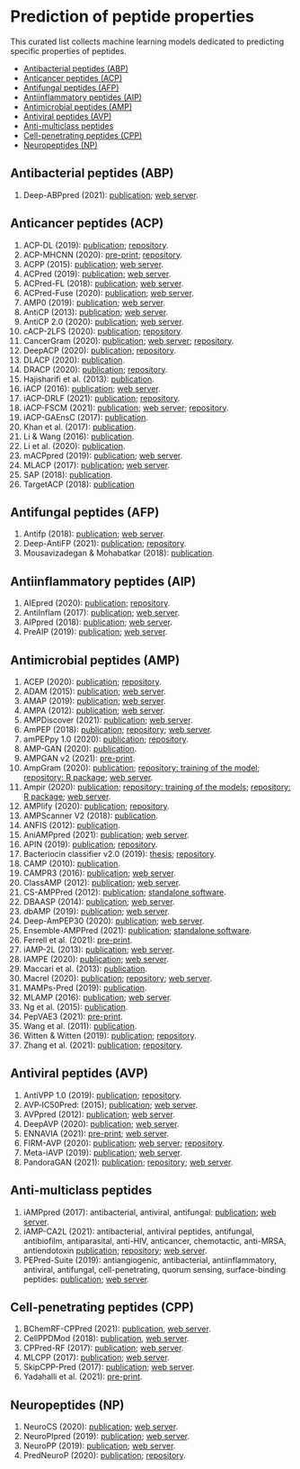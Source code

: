 # Prediction of peptide properties

This curated list collects machine learning models dedicated to predicting specific properties of peptides.

- [Antibacterial peptides (ABP)](#antibacterial-peptides-abp)
- [Anticancer peptides (ACP)](#anticancer-peptides-acp)
- [Antifungal peptides (AFP)](#antifungal-peptides-afp)
- [Antiinflammatory peptides (AIP)](#antiinflammatory-peptides-aip)
- [Antimicrobial peptides (AMP)](#antimicrobial-peptides-amp)
- [Antiviral peptides (AVP)](#antiviral-peptides-avp)
- [Anti-multiclass peptides](#anti-multiclass-peptides)
- [Cell-penetrating peptides (CPP)](#cell-penetrating-peptides-cpp)
- [Neuropeptides (NP)](#neuropeptides-np)

## Antibacterial peptides (ABP)

1. Deep-ABPpred (2021): [publication](https://doi.org/10.1093/bib/bbab065); [web server](https://abppred.anvil.app/).

## Anticancer peptides (ACP)

1. ACP-DL (2019): [publication](https://doi.org/10.1016/j.omtn.2019.04.025); [repository](https://github.com/haichengyi/ACP-DL).
1. ACP-MHCNN (2020): [pre-print](https://doi.org/10.1101/2020.09.25.313668); [repository](https://github.com/mrzResearchArena/Anticancer-Peptides-CNN).
1. ACPP (2015): [publication](https://doi.org/10.1007/s10989-014-9435-7); [web server](http://acpp.bicpu.edu.in/predict.php).
1. ACPred (2019): [publication](https://doi.org/10.3390/molecules24101973); [web server](http://codes.bio/acpred).
1. ACPred-FL (2018): [publication](https://doi.org/10.1093/bioinformatics/bty451); [web server](http://server.malab.cn/ACPred-FL).
1. ACPred-Fuse (2020): [publication](https://doi.org/10.1093/bib/bbz088); [web server](http://server.malab.cn/ACPred-Fuse).
1. AMP0 (2019): [publication](https://ieeexplore.ieee.org/document/9106755); [web server](http://ampzero.pythonanywhere.com).
1. AntiCP (2013): [publication](https://doi.org/10.1038/srep02984); [web server](http://crdd.osdd.net/raghava/anticp).
1. AntiCP 2.0 (2020): [publication](https://doi.org/10.1093/bib/bbaa153); [web server](https://webs.iiitd.edu.in/raghava/anticp2).
1. cACP-2LFS (2020): [publication](http://doi.org/10.1109/ACCESS.2020.3009125); [repository](https://github.com/shahidawkum/cACP-2LFS).
1. CancerGram (2020): [publication](https://www.mdpi.com/1999-4923/12/11/1045); [web server](http://biongram.biotech.uni.wroc.pl/CancerGram); [repository](https://github.com/BioGenies/CancerGram-analysis).
1. DeepACP (2020): [publication](https://doi.org/10.1016/j.omtn.2020.10.005); [repository](https://github.com/jingry/autoBioSeqpy/tree/master/examples/anticancer_peptide_prediction).
1. DLACP (2020): [publication](http://doi.org/10.1109/BIBM49941.2020.9313572).
1. DRACP (2020): [publication](https://doi.org/10.1186/s12859-020-03812-y); [repository](https://github.com/zty2009/ACP).
1. Hajisharifi et al. (2013): [publication](https://doi.org/10.1016/j.jtbi.2013.08.037).
1. iACP (2016): [publication](https://doi.org/10.18632/oncotarget.7815); [web server](http://lin-group.cn/server/iACP).
1. iACP-DRLF (2021): [publication](https://doi.org/10.1093/bib/bbab008); [repository](https://github.com/zhibinlv/iACP-DRLF).
1. iACP-FSCM (2021): [publication](https://doi.org/10.1038/s41598-021-82513-9); [web server](http://camt.pythonanywhere.com/iACP-FSCM); [repository](https://github.com/Shoombuatong/Dataset-Code/tree/master/iACP-FSCM).
1. iACP-GAEnsC (2017): [publication](https://doi.org/10.1016/j.artmed.2017.06.008).
1. Khan et al. (2017): [publication](https://doi.org/10.1145/3168776.3168787).
1. Li & Wang (2016): [publication](https://doi.org/10.1038/srep33910).
1. Li et al. (2020): [publication](https://doi.org/10.3389/fbioe.2020.00892).
1. mACPpred (2019): [publication](https://www.mdpi.com/1422-0067/20/8/1964); [web server](http://www.thegleelab.org/mACPpred).
1. MLACP (2017): [publication](https://doi.org/10.18632/oncotarget.20365); [web server](http://www.thegleelab.org/MLACP/MLACP.html).
1. SAP (2018): [publication](https://doi.org/10.3390/genes9030158).
1. TargetACP (2018): [publication](https://doi.org/10.1016/j.chemolab.2018.09.007)


## Antifungal peptides (AFP)

1. Antifp (2018): [publication](https://doi.org/10.3389/fmicb.2018.00323); [web server](https://webs.iiitd.edu.in/raghava/antifp).
1. Deep-AntiFP (2021): [publication](https://doi.org/10.1016/j.chemolab.2020.104214); [repository](https://github.com/shahidawkum/Deep-AntiFP).
1. Mousavizadegan & Mohabatkar (2018): [publication](http://doi.org/10.1142/S0219720018500166).


## Antiinflammatory peptides (AIP)

1. AIEpred (2020): [publication](https://doi.org/10.1109/TCBB.2020.2968419); [repository](https://github.com/guofei-tju/Ensemble-classifier-chain-model).
1. AntiInflam (2017): [publication](https://doi.org/10.1186/s12967-016-1103-6); [web server](http://metagenomics.iiserb.ac.in/antiinflam).
1. AIPpred (2018): [publication](https://doi.org/10.3389/fphar.2018.00276); [web server](http://www.thegleelab.org/AIPpred).
1. PreAIP (2019): [publication](https://doi.org/10.3389/fgene.2019.00129); [web server](http://kurata14.bio.kyutech.ac.jp/PreAIP).


## Antimicrobial peptides (AMP)

1. ACEP (2020): [publication](https://doi.org/10.1186/s12864-020-06978-0); [repository](https://github.com/Fuhaoyi/ACEP).
1. ADAM (2015): [publication](https://doi.org/10.1155/2015/475062); [web server](http://bioinformatics.cs.ntou.edu.tw/adam/tool.html).
1. AMAP (2019): [publication](https://doi.org/10.1016/j.compbiomed.2019.02.018); [web server](http://amap.pythonanywhere.com/).
1. AMPA (2012): [publication](https://doi.org/10.1093/bioinformatics/btr604); [web server](http://tcoffee.crg.cat/apps/ampa/do).
1. AMPDiscover (2021): [publication](https://doi.org/10.1021/acs.jcim.1c00251); [web server](https://biocom-ampdiscover.cicese.mx/).
1. AmPEP (2018): [publication](https://doi.org/10.1038/s41598-018-19752-w); [repository](https://github.com/siuwengin/AmPEP); [web server](https://cbbio.online/AxPEP/).
1. amPEPpy 1.0 (2020): [publication](https://doi.org/10.1093/bioinformatics/btaa917); [repository](https://github.com/tlawrence3/amPEPpy).
1. AMP-GAN (2020): [publication](https://doi.org/10.1101/2020.10.02.324087).
1. AMPGAN v2 (2021): [pre-print](https://doi.org/10.1101/2020.11.18.388843).
1. AmpGram (2020): [publication](https://doi.org/10.3390/ijms21124310); [repository: training of the model](https://github.com/michbur/AmpGram-analysis); [repository: R package](https://github.com/michbur/AmpGram); [web server](http://biongram.biotech.uni.wroc.pl/AmpGram/).
1. Ampir (2020): [publication](https://doi.org/10.1093/bioinformatics/btaa653); [repository: training of the models](https://github.com/Legana/AMP_pub); [repository: R package](https://github.com/Legana/ampir); [web server](https://ampir.marine-omics.net/).
1. AMPlify (2020): [publication](https://doi.org/10.1101/2020.06.16.155705); [repository](https://github.com/bcgsc/AMPlify).
1. AMPScanner V2 (2018): [publication](https://doi.org/10.1093/bioinformatics/bty179).
1. ANFIS (2012): [publication](https://doi.org/10.1002/bip.22066).
1. AniAMPpred (2021): [publication](https://doi.org/10.1093/bib/bbab242); [web server](https://aniamppred.anvil.app/).
1. APIN (2019): [publication](https://doi.org/10.1186/s12859-019-3327-y); [repository](https://github.com/zhanglabNKU/APIN).
1. Bacteriocin classifier v2.0 (2019): [thesis](https://github.com/lassebuurrasmussen/bacteriocin_classifier_v2.0/blob/master/paper/thesis.pdf); [repository](https://github.com/lassebuurrasmussen/bacteriocin_classifier_v2.0).
1. CAMP (2010): [publication](https://doi.org/10.1093/nar/gkp1021).
1. CAMPR3 (2016): [publication](https://doi.org/10.1093/nar/gkv1051); [web server](http://www.camp.bicnirrh.res.in/predict/).
1. ClassAMP (2012): [publication](https://doi.org/10.1109/TCBB.2012); [web server](http://www.bicnirrh.res.in/classamp/predict.php).
1. CS-AMPPred (2012): [publication](https://doi.org/10.1371/journal.pone.0051444); [standalone software](https://sourceforge.net/projects/csamppred/).
1. DBAASP (2014): [publication](https://doi.org/10.1111/1574-6968.12489); [web server](https://dbaasp.org/prediction/general).
1. dbAMP (2019): [publication](10.1093/nar/gky1030); [web server](http://csb.cse.yzu.edu.tw/dbAMP/).
1. Deep-AmPEP30 (2020): [publication](https://doi.org/10.1016/j.omtn.2020.05.006); [web server](https://cbbio.online/AxPEP/).
1. Ensemble-AMPPred (2021): [publication](https://doi.org/10.3390/genes12020137); [standalone software](http://ncrna-pred.com/Hybrid_AMPPred.htm).
1. Ferrell et al. (2021): [pre-print](https://doi.org/10.1101/2020.10.02.324087).
1. iAMP-2L (2013): [publication](https://doi.org/10.1016/j.ab.2013.01.019); [web server](http://www.jci-bioinfo.cn/iAMP-2L).
1. IAMPE (2020): [publication](https://doi.org/10.1021/acs.jcim.0c00841); [web server](http://cbb1.ut.ac.ir/).
1. Maccari et al. (2013): [publication](https://doi.org/10.1371/journal.pcbi.1003212).
1. Macrel (2020): [publication](https://doi.org/10.7717/peerj.10555); [repository](https://github.com/BigDataBiology/macrel); [web server](https://big-data-biology.org/software/macrel).
1. MAMPs-Pred (2019): [publication](https://doi.org/10.1186/s12859-019-2766-9).
1. MLAMP (2016): [publication](https://doi.org/10.1093/bioinformatics/btw560); [web server](http://www.jci-bioinfo.cn/MLAMP).
1. Ng et al. (2015): [publication](https://doi.org/10.1155/2015/212715).
1. PepVAE3 (2021): [pre-print](https://doi.org/10.1101/2021.04.07.438720).
1. Wang et al. (2011): [publication](https://doi.org/10.1371/journal.pone.0018476).
1. Witten & Witten (2019): [publication](https://doi.org/10.1101/692681); [repository](https://github.com/zswitten/Antimicrobial-Peptides).
1. Zhang et al. (2021): [publication](https://doi.org/10.1093/bib/bbab200); [repository](https://github.com/BioSequenceAnalysis/Bert-Protein).


## Antiviral peptides (AVP)

1. AntiVPP 1.0 (2019): [publication](https://doi.org/10.1016/j.compbiomed.2019.02.011); [repository](https://github.com/bio-coding/AntiVPP).
1. AVP‐IC50Pred: (2015); [publication](https://doi.org/10.1002/bip.22703); [web server](http://crdd.osdd.net/servers/ic50avp).
1. AVPpred (2012): [publication](https://doi.org/10.1093/nar/gks450); [web server](http://crdd.osdd.net/servers/avppred).
1. DeepAVP (2020): [publication](https://doi.org/10.1109/JBHI.2020.2977091); [web server](http://www.lbci.cn/deepavp/index.html).
1. ENNAVIA (2021): [pre-print](https://doi.org/10.1101/2021.03.25.436982); [web server](https://research.timmons.eu/ennavia).
1. FIRM-AVP (2020): [publication](https://doi.org/10.1038/s41598-020-76161-8); [web server](https://msc-viz.emsl.pnnl.gov/AVPR/); [repository](https://github.com/pmartR/FIRM-AVP).
1. Meta-iAVP (2019): [publication](https://doi.org/10.3390/ijms20225743); [web server](http://codes.bio/meta-iavp).
1. PandoraGAN (2021): [publication](https://doi.org/10.1101/2021.02.15.431193); [repository](https://gitlab.com/shraddha.surana/antiviral-peptide-predictions-using-gan); [web server](https://pandora-gan.herokuapp.com/).


## Anti-multiclass peptides

1. iAMPpred (2017): antibacterial, antiviral, antifungal: [publication](https://doi.org/10.1038/srep42362); [web server](http://cabgrid.res.in:8080/amppred).
1. iAMP-CA2L (2021): antibacterial, antiviral peptides, antifungal, antibiofilm, antiparasital, anti-HIV, anticancer, chemotactic, anti-MRSA, antiendotoxin [publication](https://doi.org/10.1093/bib/bbab209); [repository](https://github.com/liujin66/iAMP-CA2L); [web server](http://www.jci-bioinfo.cn/).
1. PEPred-Suite (2019): antiangiogenic, antibacterial, antiinflammatory, antiviral, antifungal, cell-penetrating, quorum sensing, surface-binding peptides: [publication](https://doi.org/10.1093/bioinformatics/btz246); [web server](http://server.malab.cn/PEPred-Suite/).

## Cell-penetrating peptides (CPP)

1. BChemRF-CPPred (2021): [publication](https://doi.org/10.1038/s41598-021-87134-w), [web server](http://comptools.linc.ufpa.br/BChemRF-CPPred).
1. CellPPDMod (2018): [publication](https://doi.org/10.3389/fmicb.2018.00725), [web server](http://webs.iiitd.edu.in/raghava/cellppdmod/). 
1. CPPred-RF (2017): [publication](https://doi.org/10.1021/acs.jproteome.7b00019); [web server](http://server.malab.cn/CPPred-RF/).
1. MLCPP (2017): [publication](https://doi.org/10.1021/acs.jproteome.8b00148); [web server](www.thegleelab.org/MLCPP).
1. SkipCPP-Pred (2017): [publication](https://doi.org/10.1186/s12864-017-4128-1); [web server](http://server.malab.cn/SkipCPP-Pred/Index.html).
1. Yadahalli et al. (2021): [pre-print](https://doi.org/10.1101/2020.10.15.341149). 

## Neuropeptides (NP)

1. NeuroCS (2020): [publication](https://doi.org/10.2174/0929866526666191112150636); [web server](http://i.uestc.edu.cn/NeuroCS/dist/index.html#/).
1. NeuroPIpred (2019): [publication](https://doi.org/10.1038/s41598-019-41538-x); [web server](http://i.uestc.edu.cn/neuropeptide/neuropp/home.html).
1. NeuroPP (2019): [publication](https://doi.org/10.1007/s12539-018-0287-2); [web server](http://i.uestc.edu.cn/neuropeptide/neuropp/home.html).
1. PredNeuroP (2020): [publication](https://doi.org/10.1021/acs.jproteome.0c00276); [repository](https://github.com/xialab-ahu/PredNeuroP).

